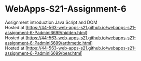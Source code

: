 # WebApps-S21-Assignment-6
Assignment introduction Java Script and DOM</br>
Hosted at [https://44-563-web-apps-s21.github.io/webapps-s21-assignment-6-Padmini6699/hidden.html]</br>
Hosted at [https://44-563-web-apps-s21.github.io/webapps-s21-assignment-6-Padmini6699/arthmetic.html]</br>
Hosted at [https://44-563-web-apps-s21.github.io/webapps-s21-assignment-6-Padmini6699/bear.html]</br>



